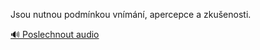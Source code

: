 
Jsou nutnou podmínkou vnímání, apercepce a zkušenosti.

[🔊 Poslechnout audio](/data/7-paragraphs/audio/chapter_13/para_003-Jsou-nutnou-podmnkou-vnmn-apercepce-a-zkueno.mp3)
